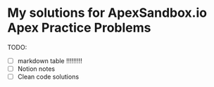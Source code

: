 # My solutions for ApexSandbox.io Apex Practice Problems
TODO:
  - [ ] markdown table !!!!!!!!!
  - [ ] Notion notes
  - [ ] Clean code solutions
